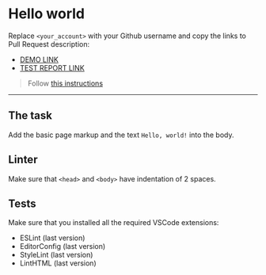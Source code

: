 # Hello world

Replace `<your_account>` with your Github username and copy the links to Pull Request description:
- [DEMO LINK](https://valeryy-orehovsky.github.io/layout_hello-world/)
- [TEST REPORT LINK](https://valeryy-orehovsky.github.io/layout_hello-world/report/html_report/)

> Follow [this instructions](https://mate-academy.github.io/layout_task-guideline/#how-to-solve-the-layout-tasks-on-github)
___

## The task

Add the basic page markup and the text `Hello, world!` into the body.

## Linter

Make sure that `<head>` and `<body>` have indentation of 2 spaces.

## Tests

Make sure that you installed all the required VSCode extensions:

- ESLint (last version)
- EditorConfig (last version)
- StyleLint (last version)
- LintHTML (last version)
